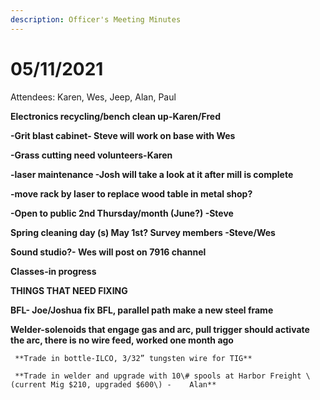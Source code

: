 ```yaml
---
description: Officer's Meeting Minutes
---
```


# 05/11/2021

Attendees: Karen, Wes, Jeep, Alan, Paul

**Electronics recycling/bench clean up-Karen/Fred**

**-Grit blast cabinet- Steve will work on base with Wes** 

**-Grass cutting need volunteers-Karen**

**-laser maintenance -Josh will take a look at it after mill is complete**

**-move rack by laser to replace wood table in metal shop?**

**-Open to public 2nd Thursday/month \(June?\)  -Steve**

**Spring cleaning day \(s\) May 1st? Survey members -Steve/Wes**

**Sound studio?- Wes will post on 7916 channel**

**Classes-in progress**

**THINGS THAT NEED FIXING**

**BFL- Joe/Joshua fix BFL, parallel path make a new steel frame**

**Welder-solenoids that engage gas and arc, pull trigger should activate the arc, there is no wire feed, worked one month ago**

     **Trade in bottle-ILCO, 3/32” tungsten wire for TIG**

     **Trade in welder and upgrade with 10\# spools at Harbor Freight \(current Mig $210, upgraded $600\) -    Alan**  
  


